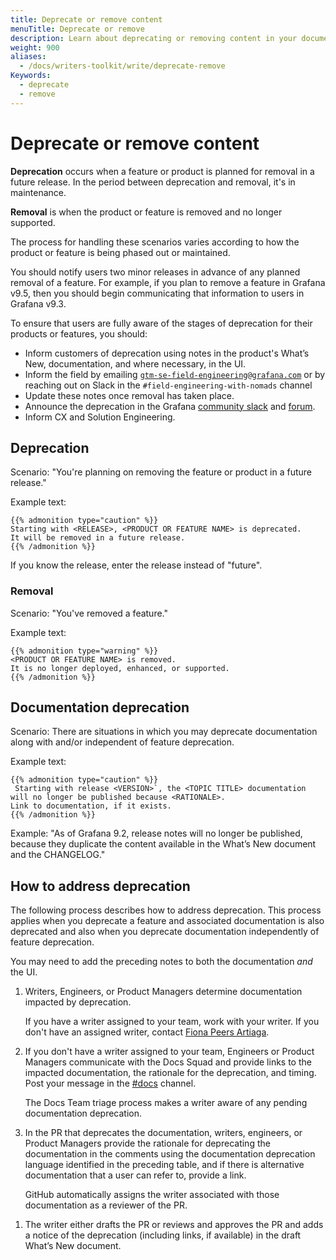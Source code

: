```yaml
---
title: Deprecate or remove content
menuTitle: Deprecate or remove
description: Learn about deprecating or removing content in your documentation.
weight: 900
aliases:
  - /docs/writers-toolkit/write/deprecate-remove
Keywords:
  - deprecate
  - remove
---
```


# Deprecate or remove content

<!-- vale Google.Passive = NO -->

**Deprecation** occurs when a feature or product is planned for removal in a future release.
In the period between deprecation and removal, it's in maintenance.

**Removal** is when the product or feature is removed and no longer supported.

The process for handling these scenarios varies according to how the product or feature is being phased out or maintained.

<!-- vale Google.Passive = YES -->

You should notify users two minor releases in advance of any planned removal of a feature.
For example, if you plan to remove a feature in Grafana v9.5, then you should begin communicating that information to users in Grafana v9.3.

To ensure that users are fully aware of the stages of deprecation for their products or features, you should:

- Inform customers of deprecation using notes in the product's What’s New, documentation, and where necessary, in the UI.
- Inform the field by emailing [`gtm-se-field-engineering@grafana.com`](mailto:gtm-se-field-engineering@grafana.com) or by reaching out on Slack in the `#field-engineering-with-nomads` channel
- Update these notes once removal has taken place.
- Announce the deprecation in the Grafana [community slack](https://grafana.slack.com/archives/C05675Y4F) and [forum](https://community.grafana.com/).
- Inform CX and Solution Engineering.

## Deprecation

Scenario: "You're planning on removing the feature or product in a future release."

Example text:

```
{{% admonition type="caution" %}}
Starting with <RELEASE>, <PRODUCT OR FEATURE NAME> is deprecated.
It will be removed in a future release.
{{% /admonition %}}
```

If you know the release, enter the release instead of "future".

### Removal

Scenario: "You've removed a feature."

Example text:

```
{{% admonition type="warning" %}}
<PRODUCT OR FEATURE NAME> is removed.
It is no longer deployed, enhanced, or supported.
{{% /admonition %}}
```

## Documentation deprecation

Scenario: There are situations in which you may deprecate documentation along with and/or independent of feature deprecation.

Example text:

```
{{% admonition type="caution" %}}
 Starting with release <VERSION>`, the <TOPIC TITLE> documentation will no longer be published because <RATIONALE>.
Link to documentation, if it exists.
{{% /admonition %}}
```

<!-- vale Google.Will = NO -->
<!-- vale Google.Passive = NO -->

Example: "As of Grafana 9.2, release notes will no longer be published, because they duplicate the content available in the What’s New document and the CHANGELOG."

<!-- vale Google.Passive = YES -->
<!-- vale Google.Will = YES -->

## How to address deprecation

The following process describes how to address deprecation.
This process applies when you deprecate a feature and associated documentation is also deprecated and also when you deprecate documentation independently of feature deprecation.

You may need to add the preceding notes to both the documentation _and_ the UI.

1. Writers, Engineers, or Product Managers determine documentation impacted by deprecation.
   <!-- vale Grafana.Spelling = NO -->

   If you have a writer assigned to your team, work with your writer.
   If you don't have an assigned writer, contact [Fiona Peers Artiaga](mailto:fiona.artiaga@grafana.com).

   <!-- vale Grafana.Spelling = YES -->

1. If you don't have a writer assigned to your team, Engineers or Product Managers communicate with the Docs Squad and provide links to the impacted documentation, the rationale for the deprecation, and timing.
   Post your message in the [#docs](https://raintank-corp.slack.com/archives/C5PG2JK8W) channel.

   The Docs Team triage process makes a writer aware of any pending documentation deprecation.

1. In the PR that deprecates the documentation, writers, engineers, or Product Managers provide the rationale for deprecating the documentation in the comments using the documentation deprecation language identified in the preceding table, and if there is alternative documentation that a user can refer to, provide a link.

   GitHub automatically assigns the writer associated with those documentation as a reviewer of the PR.

<!-- vale Google.Parens = NO -->

1. The writer either drafts the PR or reviews and approves the PR and adds a notice of the deprecation (including links, if available) in the draft What’s New document.

<!-- vale Google.Parens = YES -->
